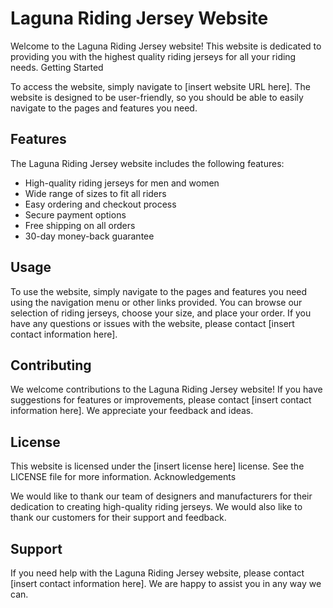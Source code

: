 # Laguna Riding Jersey Website

Welcome to the Laguna Riding Jersey website! This website is dedicated to providing you with the highest quality riding jerseys for all your riding needs.
Getting Started

To access the website, simply navigate to [insert website URL here]. The website is designed to be user-friendly, so you should be able to easily navigate to the pages and features you need.

## Features
The Laguna Riding Jersey website includes the following features:
- High-quality riding jerseys for men and women
- Wide range of sizes to fit all riders
- Easy ordering and checkout process
- Secure payment options
- Free shipping on all orders
- 30-day money-back guarantee

## Usage
To use the website, simply navigate to the pages and features you need using the navigation menu or other links provided. You can browse our selection of riding jerseys, choose your size, and place your order. If you have any questions or issues with the website, please contact [insert contact information here].

## Contributing
We welcome contributions to the Laguna Riding Jersey website! If you have suggestions for features or improvements, please contact [insert contact information here]. We appreciate your feedback and ideas.

## License
This website is licensed under the [insert license here] license. See the LICENSE file for more information.
Acknowledgements

We would like to thank our team of designers and manufacturers for their dedication to creating high-quality riding jerseys. We would also like to thank our customers for their support and feedback.

## Support
If you need help with the Laguna Riding Jersey website, please contact [insert contact information here]. We are happy to assist you in any way we can.
